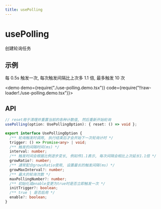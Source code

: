 ```yaml
---
title: usePolling
---
```


# usePolling

创建轮询任务

## 示例

每 0.5s 触发一次, 每次触发间隔比上次多 1.1 倍, 最多触发 10 次

<demo demo={require("./use-polling.demo.tsx")} code={require("!!raw-loader!./use-polling.demo.tsx")}></demo>

## API

```ts
// reset用于清理并重置当前的各种计数值, 然后重新开始轮询
usePolling(option: UsePollingOption): { reset: () => void };
```

```ts
export interface UsePollingOption {
  /** 轮询触发时调用, 执行结束后才会开始下一次轮询计时 */
  trigger: () => Promise<any> | void;
  /** 触发的间隔时间(ms) */
  interval: number;
  /** 触发时间会根据比例逐步变长, 例如传1.1表示, 每次间隔会相比上次延长1.1倍 */
  growRatio?: number;
  /** 通常配合growsRatio使用, 设置最长的触发间隔(ms) */
  growMaxInterval?: number;
  /** 最大的轮询次数 */
  maxPollingNumber?: number;
  /** 初始化或enable变更为true时是否立即触发一次 */
  initTrigger?: boolean;
  /** true | 是否启用 */
  enable?: boolean;
}
```
